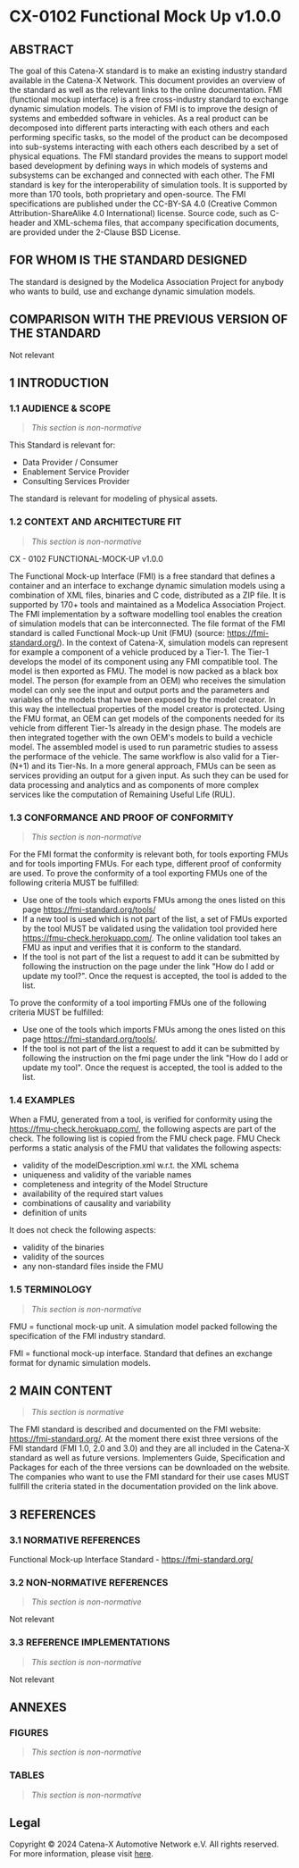 # CX-0102 Functional Mock Up v1.0.0

## ABSTRACT

The goal of this Catena-X standard is to make an existing industry standard available in the Catena-X Network. This document provides an overview of the standard as well as the relevant links to the online documentation.
FMI (functional mockup interface) is a free cross-industry standard to exchange dynamic simulation models.
The vision of FMI is to improve the design of systems and embedded software in vehicles. As a real product can be decomposed into different parts interacting with each others and each performing specific tasks, so the model of the product can be decomposed into sub-systems interacting with each others each described by a set of physical equations. The FMI standard provides the means to support model based development by defining ways in which models of systems and subsystems can be exchanged and connected with each other.
The FMI standard is key for the interoperability of simulation tools. It is supported by more than 170 tools, both proprietary and open-source. The FMI specifications are published under the CC-BY-SA 4.0 (Creative Common Attribution-ShareAlike 4.0 International) license. Source code, such as C-header and XML-schema files, that accompany specification documents, are provided under the 2-Clause BSD License.

## FOR WHOM IS THE STANDARD DESIGNED

The standard is designed by the Modelica Association Project for anybody who wants to build, use and exchange dynamic simulation models.

## COMPARISON WITH THE PREVIOUS VERSION OF THE STANDARD

Not relevant

## 1 INTRODUCTION

### 1.1 AUDIENCE & SCOPE

> *This section is non-normative*

This Standard is relevant for:

- Data Provider / Consumer
- Enablement Service Provider
- Consulting Services Provider

The standard is relevant for modeling of physical assets.

### 1.2 CONTEXT AND ARCHITECTURE FIT

> *This section is non-normative*

CX - 0102 FUNCTIONAL-MOCK-UP v1.0.0

The Functional Mock-up Interface (FMI) is a free standard that defines a container and an interface to exchange dynamic simulation models using a combination of XML files, binaries and C code, distributed as a ZIP file. It is supported by 170+ tools and maintained as a Modelica Association Project. The FMI implementation by a software modelling tool enables the creation of simulation models that can be interconnected. The file format of the FMI standard is called Functional Mock-up Unit (FMU) (source: https://fmi-standard.org/).
In the context of Catena-X, simulation models can represent for example a component of a vehicle produced by a Tier-1. The Tier-1 develops the model of its component using any FMI compatible tool. The model is then exported as FMU. The model is now packed as a black box model. The person (for example from an OEM) who receives the simulation model can only see the input and output ports and the parameters and variables of the models that have been exposed by the model creator. In this way the intellectual properties of the model creator is protected.
Using the FMU format, an OEM can get models of the components needed for its vehicle from different Tier-1s already in the design phase. The models are then integrated together with the own OEM's models to build a vechicle model. The assembled model is used to run parametric studies to assess the performace of the vehicle. The same workflow is also valid for a Tier-(N+1) and its Tier-Ns.
In a more general approach, FMUs can be seen as services providing an output for a given input. As such they can be used for data processing and analytics and as components of more complex services like the computation of Remaining Useful Life (RUL).

### 1.3 CONFORMANCE AND PROOF OF CONFORMITY

> *This section is non-normative*

For the FMI format the conformity is relevant both, for tools exporting FMUs and for tools importing FMUs. For each type, different proof of conformity are used. To prove the conformity of a tool exporting FMUs one of the following criteria MUST be fulfilled:

- Use one of the tools which exports FMUs among the ones listed on this page https://fmi-standard.org/tools/
- If a new tool is used which is not part of the list, a set of FMUs exported by the tool MUST be validated using the validation tool provided here https://fmu-check.herokuapp.com/. The online validation tool takes an FMU as input and verifies that it is conform to the standard.
- If the tool is not part of the list a request to add it can be submitted by following the instruction on the page under the link "How do I add or update my tool?". Once the request is accepted, the tool is added to the list.

To prove the conformity of a tool importing FMUs one of the following criteria MUST be fulfilled:

- Use one of the tools which imports FMUs among the ones listed on this page https://fmi-standard.org/tools/.
- If the tool is not part of the list a request to add it can be submitted by following the instruction on the fmi page under the link "How do I add or update my tool". Once the request is accepted, the tool is added to the list.

### 1.4 EXAMPLES

When a FMU, generated from a tool, is verified for conformity using the https://fmu-check.herokuapp.com/, the following aspects are part of the check.
The following list is copied from the FMU check page. FMU Check performs a static analysis of the FMU that validates the following aspects:

- validity of the modelDescription.xml w.r.t. the XML schema
- uniqueness and validity of the variable names
- completeness and integrity of the Model Structure
- availability of the required start values
- combinations of causality and variability
- definition of units

It does not check the following aspects:

- validity of the binaries
- validity of the sources
- any non-standard files inside the FMU

### 1.5 TERMINOLOGY

> *This section is non-normative*

FMU = functional mock-up unit. A simulation model packed following the specification of the FMI industry standard.

FMI = functional mock-up interface. Standard that defines an exchange format for dynamic simulation models.

## 2 MAIN CONTENT

> *This section is normative*

The FMI standard is described and documented on the FMI website: https://fmi-standard.org/. At the moment there exist three versions of the FMI standard (FMI 1.0, 2.0 and 3.0) and they are all included in the Catena-X standard as well as future versions. Implementers Guide, Specification and Packages for each of the three versions can be downloaded on the website. The companies who want to use the FMI standard for their use cases MUST fullfill the criteria stated in the documentation provided on the link above.

## 3 REFERENCES

### 3.1 NORMATIVE REFERENCES

Functional Mock-up Interface Standard - https://fmi-standard.org/

### 3.2 NON-NORMATIVE REFERENCES

> *This section is non-normative*

Not relevant

### 3.3 REFERENCE IMPLEMENTATIONS

> *This section is non-normative*

Not relevant

## ANNEXES

### FIGURES

> *This section is non-normative*

### TABLES

> *This section is non-normative*

## Legal

Copyright © 2024 Catena-X Automotive Network e.V. All rights reserved. For more information, please visit [here](/copyright).
